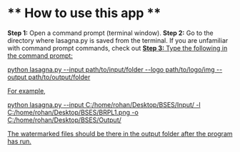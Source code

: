 # ** How to use this app ** #

**Step 1:** Open a command prompt (terminal window).
**Step 2:** Go to the directory where lasagna.py is saved from the terminal. If you are unfamiliar with command prompt commands, check out <A HREF ="https://stackoverflow.com/questions/17753986/how-to-change-directory-using-windows-command-line" target = "_blank">
**Step 3:** Type the following in the command prompt:

python lasagna.py --input path/to/input/folder --logo path/to/logo/img --output path/to/output/folder

For example,

python lasagna.py --input C:/home/rohan/Desktop/BSES/Input/ -l C:/home/rohan/Desktop/BSES/BRPL1.png -o C:/home/rohan/Desktop/BSES/Output/

The watermarked files should be there in the output folder after the program has run.

